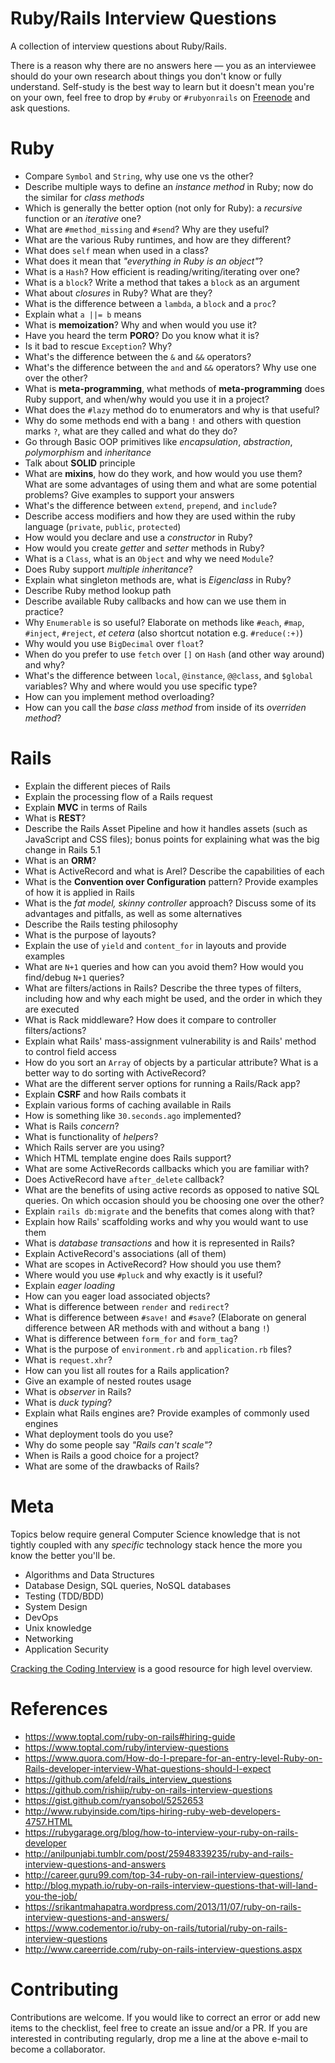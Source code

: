 # Ruby/Rails Interview Questions

A collection of interview questions about Ruby/Rails.

There is a reason why there are no answers here — you as an interviewee should do your own research about things you don't know or fully understand. Self-study is the best way to learn but it doesn't mean you're on your own, feel free to drop by `#ruby` or `#rubyonrails` on [Freenode](https://freenode.net) and ask questions.

# Ruby

- Compare `Symbol` and `String`, why use one vs the other?
- Describe multiple ways to define an _instance method_ in Ruby; now do the similar for _class methods_
- Which is generally the better option (not only for Ruby): a _recursive_ function or an _iterative_ one?
- What are `#method_missing` and `#send`? Why are they useful?
- What are the various Ruby runtimes, and how are they different?
- What does `self` mean when used in a class?
- What does it mean that _"everything in Ruby is an object"_?
- What is a `Hash`? How efficient is reading/writing/iterating over one?
- What is a `block`? Write a method that takes a `block` as an argument
- What about _closures_ in Ruby? What are they?
- What is the difference between a `lambda`, a `block` and a `proc`?
- Explain what `a ||= b` means
- What is **memoization**? Why and when would you use it?
- Have you heard the term **PORO**? Do you know what it is?
- Is it bad to rescue `Exception`? Why?
- What's the difference between the `&` and `&&` operators?
- What's the difference between the `and` and `&&` operators? Why use one over the other?
- What is **meta-programming**, what methods of **meta-programming** does Ruby support, and when/why would you use it in a project?
- What does the `#lazy` method do to enumerators and why is that useful?
- Why do some methods end with a bang `!` and others with question marks `?`, what are they called and what do they do?
- Go through Basic OOP primitives like _encapsulation_, _abstraction_, _polymorphism_ and _inheritance_
- Talk about **SOLID** principle
- What are **mixins**, how do they work, and how would you use them? What are some advantages of using them and what are some potential problems? Give examples to support your answers
- What's the difference between `extend`, `prepend`, and `include`?
- Describe access modifiers and how they are used within the ruby language (`private`, `public`, `protected`)
- How would you declare and use a _constructor_ in Ruby?
- How would you create _getter_ and _setter_ methods in Ruby?
- What is a `Class`, what is an `Object` and why we need `Module`?
- Does Ruby support _multiple inheritance_?
- Explain what singleton methods are, what is _Eigenclass_ in Ruby?
- Describe Ruby method lookup path
- Describe available Ruby callbacks and how can we use them in practice?
- Why `Enumerable` is so useful? Elaborate on methods like `#each`, `#map`, `#inject`, `#reject`, _et cetera_ (also shortcut notation e.g. `#reduce(:+)`)
- Why would you use `BigDecimal` over `float`?
- When do you prefer to use `fetch` over `[]` on `Hash` (and other way around) and why?
- What's the difference between `local`, `@instance`, `@@class`, and `$global` variables? Why and where would you use specific type?
- How can you implement method overloading?
- How can you call the _base class method_ from inside of its _overriden method_?

# Rails

- Explain the different pieces of Rails
- Explain the processing flow of a Rails request
- Explain **MVC** in terms of Rails
- What is **REST**?
- Describe the Rails Asset Pipeline and how it handles assets (such as JavaScript and CSS files); bonus points for explaining what was the big change in Rails 5.1
- What is an **ORM**?
- What is ActiveRecord and what is Arel? Describe the capabilities of each
- What is the **Convention over Configuration** pattern? Provide examples of how it is applied in Rails
- What is the _fat model, skinny controller_ approach? Discuss some of its advantages and pitfalls, as well as some alternatives
- Describe the Rails testing philosophy
- What is the purpose of layouts?
- Explain the use of `yield` and `content_for` in layouts and provide examples
- What are `N+1` queries and how can you avoid them? How would you find/debug `N+1` queries?
- What are filters/actions in Rails? Describe the three types of filters, including how and why each might be used, and the order in which they are executed
- What is Rack middleware? How does it compare to controller filters/actions?
- Explain what Rails' mass-assignment vulnerability is and Rails' method to control field access
- How do you sort an `Array` of objects by a particular attribute? What is a better way to do sorting with ActiveRecord?
- What are the different server options for running a Rails/Rack app?
- Explain **CSRF** and how Rails combats it
- Explain various forms of caching available in Rails
- How is something like `30.seconds.ago` implemented?
- What is Rails _concern_?
- What is functionality of _helpers_?
- Which Rails server are you using?
- Which HTML template engine does Rails support?
- What are some ActiveRecords callbacks which you are familiar with?
- Does ActiveRecord have `after_delete` callback?
- What are the benefits of using active records as opposed to native SQL queries. On which occasion should you be choosing one over the other?
- Explain `rails db:migrate` and the benefits that comes along with that?
- Explain how Rails' scaffolding works and why you would want to use them
- What is _database transactions_ and how it is represented in Rails?
- Explain ActiveRecord's associations (all of them)
- What are scopes in ActiveRecord? How should you use them?
- Where would you use `#pluck` and why exactly is it useful?
- Explain _eager loading_
- How can you eager load associated objects?
- What is difference between `render` and `redirect`?
- What is difference between `#save!` and `#save`? (Elaborate on general difference between AR methods with and without a bang `!`)
- What is difference between `form_for` and `form_tag`?
- What is the purpose of `environment.rb` and `application.rb` files?
- What is `request.xhr`?
- How can you list all routes for a Rails application?
- Give an example of nested routes usage
- What is _observer_ in Rails?
- What is _duck typing_?
- Explain what Rails engines are? Provide examples of commonly used engines
- What deployment tools do you use?
- Why do some people say _"Rails can't scale"_?
- When is Rails a good choice for a project?
- What are some of the drawbacks of Rails?

# Meta

Topics below require general Computer Science knowledge that is not tightly coupled with any _specific_ technology stack hence the more you know the better you'll be.

- Algorithms and Data Structures
- Database Design, SQL queries, NoSQL databases
- Testing (TDD/BDD)
- System Design
- DevOps
- Unix knowledge
- Networking
- Application Security

[Cracking the Coding Interview](https://www.amazon.com/Cracking-Coding-Interview-Programming-Questions/dp/0984782850/) is a good resource for high level overview.

# References

- https://www.toptal.com/ruby-on-rails#hiring-guide
- https://www.toptal.com/ruby/interview-questions
- https://www.quora.com/How-do-I-prepare-for-an-entry-level-Ruby-on-Rails-developer-interview-What-questions-should-I-expect
- https://github.com/afeld/rails_interview_questions
- https://github.com/rishiip/ruby-on-rails-interview-questions
- https://gist.github.com/ryansobol/5252653
- http://www.rubyinside.com/tips-hiring-ruby-web-developers-4757.HTML
- https://rubygarage.org/blog/how-to-interview-your-ruby-on-rails-developer
- http://anilpunjabi.tumblr.com/post/25948339235/ruby-and-rails-interview-questions-and-answers
- http://career.guru99.com/top-34-ruby-on-rail-interview-questions/
- http://blog.mypath.io/ruby-on-rails-interview-questions-that-will-land-you-the-job/
- https://srikantmahapatra.wordpress.com/2013/11/07/ruby-on-rails-interview-questions-and-answers/
- https://www.codementor.io/ruby-on-rails/tutorial/ruby-on-rails-interview-questions
- http://www.careerride.com/ruby-on-rails-interview-questions.aspx

# Contributing

Contributions are welcome. If you would like to correct an error or add new items to the checklist, feel free to create an issue and/or a PR. If you are interested in contributing regularly, drop me a line at the above e-mail to become a collaborator.
